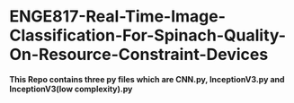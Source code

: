 # ENGE817-Real-Time-Image-Classification-For-Spinach-Quality-On-Resource-Constraint-Devices
**This Repo contains three py files which are CNN.py, InceptionV3.py and  InceptionV3(low complexity).py**
